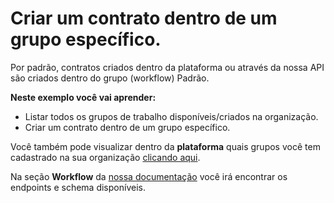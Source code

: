 # Criar um contrato dentro de um grupo específico.

Por padrão, contratos criados dentro da plataforma ou através da nossa API são criados dentro do grupo (workflow) Padrão.

**Neste exemplo você vai aprender:**

 - Listar todos os grupos de trabalho disponíveis/criados na organização.
 - Criar um contrato dentro de um grupo específico.

Você também pode visualizar dentro da **plataforma** quais grupos você tem cadastrado na sua organização [clicando aqui](https://app.contraktor.com.br/admin/grupos).

Na seção **Workflow** da [nossa documentação](https://developers.contraktor.com.br/) você irá encontrar os endpoints e schema disponíveis.